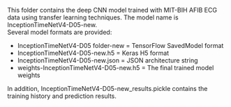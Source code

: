 This folder contains the deep CNN model trained with MIT-BIH AFIB ECG data using transfer learning techniques.
The model name is InceptionTimeNetV4-D05-new.  
Several model formats are provided:  
- InceptionTimeNetV4-D05 folder-new = TensorFlow SavedModel format  
- InceptionTimeNetV4-D05-new.h5 = Keras H5 format
- InceptionTimeNetV4-D05-new.json = JSON architecture string
- weights-InceptionTimeNetV4-D05-new.h5 = The final trained model weights

In addition, InceptionTimeNetV4-D05-new_results.pickle contains the training history and prediction results.

